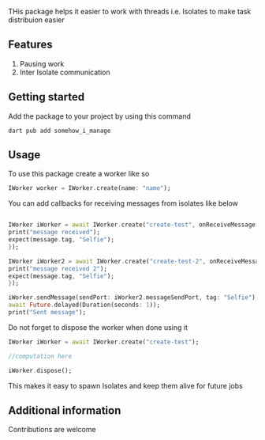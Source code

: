
THis package helps it easier to work with threads i.e. Isolates to make task distribuion easier

## Features

1. Pausing work
2. Inter Isolate communication

## Getting started
Add the package to your project by using this command

```shell
dart pub add somehow_i_manage
```

## Usage

To use this package create a worker like so


```dart
IWorker worker = IWorker.create(name: "name");
```

You can add callbacks for receiving messages from isolates like below

```dart

IWorker iWorker = await IWorker.create("create-test", onReceiveMessage: (message, _) {
print("message received");
expect(message.tag, "Selfie");
});

IWorker iWorker2 = await IWorker.create("create-test-2", onReceiveMessage: (message, _) {
print("message received 2");
expect(message.tag, "Selfie");
});

iWorker.sendMessage(sendPort: iWorker2.messageSendPort, tag: "Selfie");
await Future.delayed(Duration(seconds: 1));
print("Sent message");

```

Do not forget to dispose the worker when done using it

```dart
IWorker iWorker = await IWorker.create("create-test");

//computation here

iWorker.dispose();
```


This makes it easy to spawn Isolates and keep them alive for future jobs

## Additional information

Contributions are welcome
